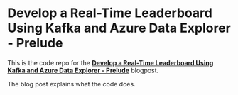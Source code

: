 # Develop a Real-Time Leaderboard Using Kafka and Azure Data Explorer - Prelude

This is the code repo for the [**Develop a Real-Time Leaderboard Using Kafka and Azure Data Explorer - Prelude**][1] blogpost.

The blog post explains what the code does.



[1]: https://nielsberglund.com/post/2023-02-26-develop-a-real-time-leaderboard-using-kafka-and-azure-data-explorer---prelude/